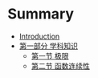 # Summary

* [Introduction](README.md)
* [第一部分 学科知识](di-yi-bu-fen-xue-ke-zhi-shi.md)
  * [第一节 极限](di-yi-bu-fen-xue-ke-zhi-shi/di-yi-jie-ji-xian.md)
  * [第二节 函数连续性](di-yi-bu-fen-xue-ke-zhi-shi/di-er-jie-han-shu-lian-xu-xing.md)

